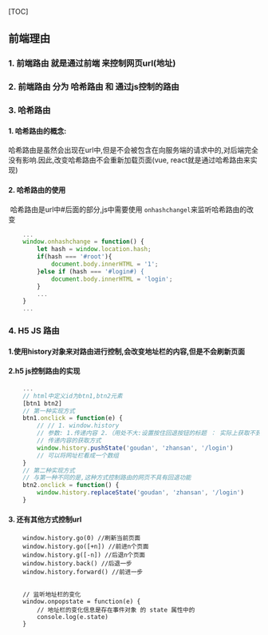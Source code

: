 [TOC]

## 前端理由

### 1. 前端路由 就是通过前端 来控制网页url(地址)



### 2. 前端路由 分为 哈希路由 和 通过js控制的路由



### 3. 哈希路由

#### 	1. 哈希路由的概念:

​		哈希路由是虽然会出现在url中,但是不会被包含在向服务端的请求中的,对后端完全没有影响.因此,改变哈希路由不会重新加载页面(vue, react就是通过哈希路由来实现)

#### 	2. 哈希路由的使用

​		哈希路由是url中#后面的部分,js中需要使用 `onhashchangel`来监听哈希路由的改变

```javascript
	...
	window.onhashchange = function() {
        let hash = window.location.hash;
        if(hash === '#root'){
            document.body.innerHTML = '1';
        }else if (hash === '#login#) {
            document.body.innerHTML = 'login';
        }
        ...
	}
	...
```

### 4. H5 JS 路由

#### 	1.使用history对象来对路由进行控制,会改变地址栏的内容,但是不会刷新页面

#### 	2.h5 js控制路由的实现

```javascript
	...
	// html中定义id为btn1,btn2元素
    [btn1 btn2]
	// 第一种实现方式
	btn1.onclick = function(e) {
        // // 1. window.history
        // 参数: 1.传递内容 2.（用处不大:设置按住回退按钮的标题 ： 实际上获取不到) 3.想要跳转到哪个路径
        // 传递内容的获取方式
        window.history.pushState('goudan', 'zhansan', '/login')
        // 可以将网址栏看成一个数组
	}
	// 第二种实现方式
	// 与第一种不同的是,这种方式控制路由的网页不具有回退功能
    btn2.onclick = function() {
		window.history.replaceState('goudan', 'zhansan', '/login')
    }
```

#### 3. 还有其他方式控制url

```
	window.history.go(0) //刷新当前页面
	window.history.go([+n]) //前进n个页面
	window.history.g([-n]) //后退n个页面
	window.history.back() //后退一步
	window.history.forward() //前进一步
	
	
	// 监听地址栏的变化
	window.onpopstate = function(e) {
		// 地址栏的变化信息是存在事件对象 的 state 属性中的
        console.log(e.state)
	}
```

